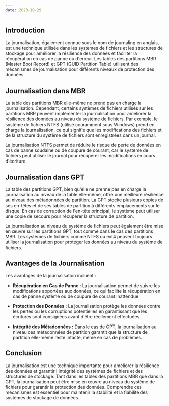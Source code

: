 ```yaml
---
date: 2023-10-29
---
```


## Introduction
La journalisation, également connue sous le nom de journaling en anglais, est une technique utilisée dans les systèmes de fichiers et les structures de stockage pour améliorer la résilience des données et faciliter la récupération en cas de panne ou d'erreur. Les tables des partitions MBR (Master Boot Record) et GPT (GUID Partition Table) utilisent des mécanismes de journalisation pour différents niveaux de protection des données.

## Journalisation dans MBR
La table des partitions MBR elle-même ne prend pas en charge la journalisation. Cependant, certains systèmes de fichiers utilisés sur les partitions MBR peuvent implémenter la journalisation pour améliorer la résilience des données au niveau du système de fichiers. Par exemple, le système de fichiers NTFS (utilisé couramment sous Windows) prend en charge la journalisation, ce qui signifie que les modifications des fichiers et de la structure du système de fichiers sont enregistrées dans un journal.

La journalisation NTFS permet de réduire le risque de perte de données en cas de panne soudaine ou de coupure de courant, car le système de fichiers peut utiliser le journal pour récupérer les modifications en cours d'écriture.

## Journalisation dans GPT
La table des partitions GPT, bien qu'elle ne prenne pas en charge la journalisation au niveau de la table elle-même, offre une meilleure résilience au niveau des métadonnées de partition. La GPT stocke plusieurs copies de ses en-têtes et de ses tables de partition à différents emplacements sur le disque. En cas de corruption de l'en-tête principal, le système peut utiliser une copie de secours pour récupérer la structure de partition.

La journalisation au niveau du système de fichiers peut également être mise en œuvre sur les partitions GPT, tout comme dans le cas des partitions MBR. Les systèmes de fichiers comme NTFS ou ext4 peuvent toujours utiliser la journalisation pour protéger les données au niveau du système de fichiers.

## Avantages de la Journalisation
Les avantages de la journalisation incluent :

- **Récupération en Cas de Panne :** La journalisation permet de suivre les modifications apportées aux données, ce qui facilite la récupération en cas de panne système ou de coupure de courant inattendue.

- **Protection des Données :** La journalisation protège les données contre les pertes ou les corruptions potentielles en garantissant que les écritures sont consignées avant d'être réellement effectuées.

- **Intégrité des Métadonnées :** Dans le cas de GPT, la journalisation au niveau des métadonnées de partition garantit que la structure de partition elle-même reste intacte, même en cas de problèmes.

## Conclusion
La journalisation est une technique importante pour améliorer la résilience des données et garantir l'intégrité des systèmes de fichiers et des structures de stockage. Tant dans les tables des partitions MBR que dans la GPT, la journalisation peut être mise en œuvre au niveau du système de fichiers pour garantir la protection des données. Comprendre ces mécanismes est essentiel pour maintenir la stabilité et la fiabilité des systèmes de stockage de données.